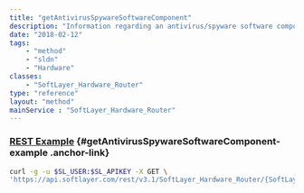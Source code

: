 ```yaml
---
title: "getAntivirusSpywareSoftwareComponent"
description: "Information regarding an antivirus/spyware software component object."
date: "2018-02-12"
tags:
    - "method"
    - "sldn"
    - "Hardware"
classes:
    - "SoftLayer_Hardware_Router"
type: "reference"
layout: "method"
mainService : "SoftLayer_Hardware_Router"
---
```


### [REST Example](#getAntivirusSpywareSoftwareComponent-example) <a href="/article/rest/"><i class="fas fa-question"></i></a> {#getAntivirusSpywareSoftwareComponent-example .anchor-link} 
```bash
curl -g -u $SL_USER:$SL_APIKEY -X GET \
'https://api.softlayer.com/rest/v3.1/SoftLayer_Hardware_Router/{SoftLayer_Hardware_RouterID}/getAntivirusSpywareSoftwareComponent'
```
